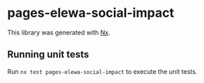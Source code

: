 # pages-elewa-social-impact

This library was generated with [Nx](https://nx.dev).

## Running unit tests

Run `nx test pages-elewa-social-impact` to execute the unit tests.
